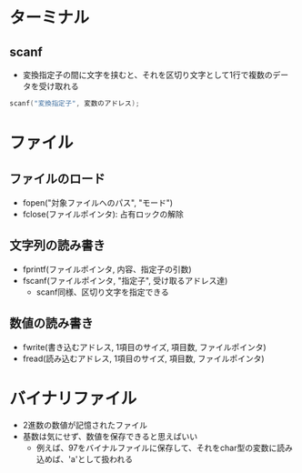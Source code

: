 # ターミナル
## scanf
- 変換指定子の間に文字を挟むと、それを区切り文字として1行で複数のデータを受け取れる
```c
scanf("変換指定子", 変数のアドレス);
```

# ファイル
## ファイルのロード
- fopen("対象ファイルへのパス", "モード")
- fclose(ファイルポインタ): 占有ロックの解除

## 文字列の読み書き
- fprintf(ファイルポインタ, 内容、指定子の引数)
- fscanf(ファイルポインタ, "指定子", 受け取るアドレス達)
  - scanf同様、区切り文字を指定できる

## 数値の読み書き
- fwrite(書き込むアドレス, 1項目のサイズ, 項目数, ファイルポインタ)
- fread(読み込むアドレス, 1項目のサイズ, 項目数, ファイルポインタ)

# バイナリファイル
- 2進数の数値が記憶されたファイル
- 基数は気にせず、数値を保存できると思えばいい
  - 例えば、97をバイナルファイルに保存して、それをchar型の変数に読み込めば、'a'として扱われる
 
  